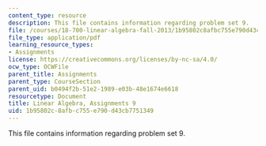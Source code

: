 ```yaml
---
content_type: resource
description: This file contains information regarding problem set 9.
file: /courses/18-700-linear-algebra-fall-2013/1b95802c8afbc755e790d43cb7751349_MIT18_700F13_ps9.pdf
file_type: application/pdf
learning_resource_types:
- Assignments
license: https://creativecommons.org/licenses/by-nc-sa/4.0/
ocw_type: OCWFile
parent_title: Assignments
parent_type: CourseSection
parent_uid: b0494f2b-51e2-1989-e03b-48e1674e6618
resourcetype: Document
title: Linear Algebra, Assignments 9
uid: 1b95802c-8afb-c755-e790-d43cb7751349
---
```

This file contains information regarding problem set 9.
